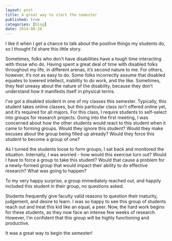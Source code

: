 ```yaml
---
layout: post
title: A great way to start the semester
published: true
categories: [blog]
date: 2014-08-28
---
```


I like it when I get a chance to talk about the positive things my students do, so I thought I’d share this little story.

Sometimes, folks who don’t have disabilities have a tough time interacting with those who do.  Having spent a great deal of time with disabled folks throughout my life, in different arenas, it’s second nature to me.  For others, however, it’s not as easy to do.  Some folks incorrectly assume that disabled equates to lowered intellect, inability to do work, and the like.  Sometimes, they feel uneasy about the nature of the disability, because they don’t understand how it manifests itself in physical terms.

I’ve got a disabled student in one of my classes this semester.  Typically, this student takes online classes, but this particular class isn’t offered online yet, and it’s required for all majors.  For this class, I require students to self-select into groups for research projects.  Going into the first meeting, I was concerned about how the other students would react to this student when it came to forming groups.  Would they ignore this student?  Would they make excuses about the group being filled up already?  Would they force this student to become a group of one?

As I turned the students loose to form groups, I sat back and monitored the situation.  Internally, I was worried - how would this exercise turn out?  Would I have to force a group to take this student?  Would that cause a problem for a newly-formed group that would impact their ability to do effective research?  What was going to happen?

To my very happy surprise, a group immediately reached out, and happily included this student in their group, no questions asked.

Students frequently give faculty valid reasons to question their maturity, judgement, and desire to learn.  I was so happy to see this group of students reach out and treat this kid like an equal, a peer.  Now, the hard work begins for these students, as they now face an intense few weeks of research.  However, I’m confident that this group will be highly functioning and productive.

It was a great way to begin the semester!
